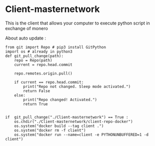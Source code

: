 # Client-masternetwork
This is the client that allows your computer to execute python script in exchange of monero 

About auto update :
```
from git import Repo # pip3 install GitPython
import os # already in python3
def git_pull_change(path):
    repo = Repo(path)
    current = repo.head.commit

    repo.remotes.origin.pull()

    if current == repo.head.commit:
        print("Repo not changed. Sleep mode activated.")
        return False
    else:
        print("Repo changed! Activated.")
        return True


if  git_pull_change("./Client-masternetwork") == True : 
    os.chdir("./Client-masternetwork/client-repo-docker")
    os.system("docker build --tag client .")
    os.system("docker rm -f client")
    os.system("docker run --name=client -e PYTHONUNBUFFERED=1 -d client")
```
